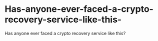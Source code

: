# Has-anyone-ever-faced-a-crypto-recovery-service-like-this-
Has anyone ever faced a crypto recovery service like this?
